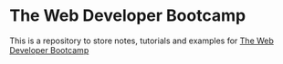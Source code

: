 # The Web Developer Bootcamp
This is a repository to store notes, tutorials and examples for [The Web Developer Bootcamp](https://www.udemy.com/the-web-developer-bootcamp/learn/v4/overview)
